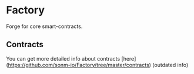 # Factory

Forge for core smart-contracts.


## Contracts

You can get more detailed info about contracts [here] (https://github.com/sonm-io/Factory/tree/master/contracts) (outdated info)



